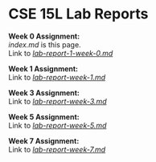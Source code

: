 # CSE 15L Lab Reports

**Week 0 Assignment:** \
_index.md_ is this page.\
Link to [_lab-report-1-week-0.md_](https://wachacoso.github.io/cse15l-lab-reports/lab-report-1-week-0) 

**Week 1 Assignment:** \
Link to [_lab-report-week-1.md_](https://wachacoso.github.io/cse15l-lab-reports/Lab-1/lab-report-week-1)

**Week 3 Assignment:** \
Link to [_lab-report-week-3.md_](https://wachacoso.github.io/cse15l-lab-reports/Lab-3/lab-report-week-3)

**Week 5 Assignment:** \
Link to [_lab-report-week-5.md_](https://wachacoso.github.io/cse15l-lab-reports/Lab-5/lab-report-week-5)

**Week 7 Assignment:** \
Link to [_lab-report-week-7.md_](https://wachacoso.github.io/cse15l-lab-reports/Lab-7/lab-report-week-7)
